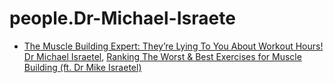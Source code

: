 # people.Dr-Michael-Israete
- [The Muscle Building Expert: They’re Lying To You About Workout Hours! Dr Michael Israetel](https://youtu.be/OTrTqs9FLq0), [Ranking The Worst &amp; Best Exercises for Muscle Building (ft. Dr Mike Israetel)](https://youtu.be/HTRIdkUUnyM)
